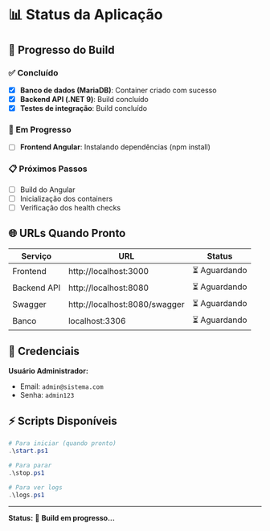 # 📊 Status da Aplicação

## 🚀 Progresso do Build

### ✅ Concluído
- [x] **Banco de dados (MariaDB)**: Container criado com sucesso
- [x] **Backend API (.NET 9)**: Build concluído
- [x] **Testes de integração**: Build concluído

### 🔄 Em Progresso
- [ ] **Frontend Angular**: Instalando dependências (npm install)

### 📋 Próximos Passos
- [ ] Build do Angular
- [ ] Inicialização dos containers
- [ ] Verificação dos health checks

## 🌐 URLs Quando Pronto

| Serviço | URL | Status |
|---------|-----|---------|
| Frontend | http://localhost:3000 | ⏳ Aguardando |
| Backend API | http://localhost:8080 | ⏳ Aguardando |
| Swagger | http://localhost:8080/swagger | ⏳ Aguardando |
| Banco | localhost:3306 | ⏳ Aguardando |

## 🔐 Credenciais

**Usuário Administrador:**
- Email: `admin@sistema.com`
- Senha: `admin123`

## ⚡ Scripts Disponíveis

```powershell
# Para iniciar (quando pronto)
.\start.ps1

# Para parar
.\stop.ps1

# Para ver logs
.\logs.ps1
```

---
**Status:** 🔄 **Build em progresso...**